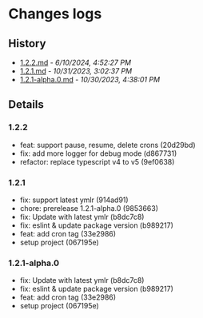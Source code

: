 # Changes logs

## History

- [1.2.2.md](#1718013147540)  -  _6/10/2024, 4:52:27 PM_
- [1.2.1.md](#1698739357848)  -  _10/31/2023, 3:02:37 PM_
- [1.2.1-alpha.0.md](#1698658681173)  -  _10/30/2023, 4:38:01 PM_

## Details

<a id="1718013147540"></a>
### 1.2.2

* feat: support pause, resume, delete crons (20d29bd)
* fix: add more logger for debug mode (d867731)
* refactor: replace typescript v4 to v5 (9ef0638)
  
<a id="1698739357848"></a>
### 1.2.1

* fix: support latest ymlr (914ad91)
* chore: prerelease 1.2.1-alpha.0 (9853663)
* fix: Update with latest ymlr (b8dc7c8)
* fix: eslint & update package version (b989217)
* feat: add cron tag (33e2986)
* setup project (067195e)
  
<a id="1698658681173"></a>
### 1.2.1-alpha.0

* fix: Update with latest ymlr (b8dc7c8)
* fix: eslint & update package version (b989217)
* feat: add cron tag (33e2986)
* setup project (067195e)

